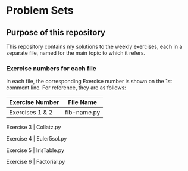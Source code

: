 # Problem Sets

## Purpose of this repository

This repository contains my solutions to the weekly exercises, each in a separate file, named for the main topic to which it refers. 

### Exercise numbers for each file

In each file, the corresponding Exercise number is shown on the 1st comment line. For reference, they are as follows:

Exercise Number  | File Name
---------------- | -------------
Exercises 1 & 2  | fib-name.py 

Exercise 3       | Collatz.py 

Exercise 4       | Euler5sol.py

Exercise 5       | IrisTable.py

Exercise 6       | Factorial.py





